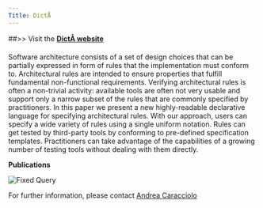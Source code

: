 ```yaml
---
Title: DictÅ
---
```


##>> Visit the **[DictÅ website ](http://scg.unibe.ch/dicto)**

Software architecture consists of a set of design choices that can be partially expressed in form of rules that the implementation must conform to. Architectural rules are intended to ensure properties that fulfill fundamental non-functional requirements. Verifying architectural rules is often a non-trivial activity: available tools are often not very usable and support only a narrow subset of the rules that are commonly specified by practitioners. In this paper we present a new highly-readable declarative language for specifying architectural rules. With our approach, users can specify a wide variety of rules using a single uniform notation. Rules can get tested by third-party tools by conforming to pre-defined specification templates. Practitioners can take advantage of the capabilities of a growing number of testing tools without dealing with them directly.


**Publications**

![Fixed Query](%base_url%/scgbib/fixedquery)

For further information, please contact  [Andrea Caracciolo](%base_url%/staff/Caracciolo)  

